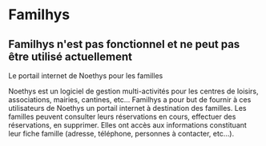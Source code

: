 # Familhys

## Familhys n'est pas fonctionnel et ne peut pas être utilisé actuellement

Le portail internet de Noethys pour les familles

Noethys est un logiciel de gestion multi-activités pour les centres de loisirs, associations, mairies, cantines, etc...
Familhys a pour but de fournir à ces utilisateurs de Noethys un portail internet à destination des familles.
Les familles peuvent consulter leurs réservations en cours, effectuer des réservations, en supprimer.
Elles ont accès aux informations constituant leur fiche famille (adresse, téléphone, personnes à contacter, etc...).
